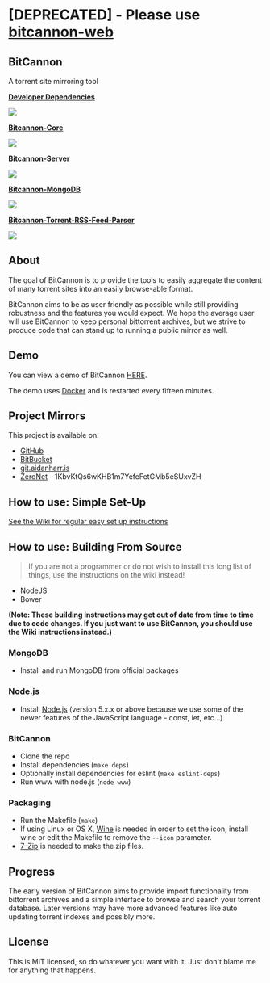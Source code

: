 # [DEPRECATED] - Please use [bitcannon-web](https://github.com/bitcannon-org/bitcannon-web)

## BitCannon
A torrent site mirroring tool

<strong>[Developer Dependencies](https://david-dm.org/aidanharris/bitcannon#info=devDependencies)</strong>

![](https://david-dm.org/aidanharris/bitcannon/dev-status.svg)

<strong>[Bitcannon-Core](https://david-dm.org/aidanharris/bitcannon?path=src/bitcannon)</strong>

![](https://david-dm.org/aidanharris/bitcannon.svg?path=src/bitcannon)

<strong>[Bitcannon-Server](https://david-dm.org/aidanharris/bitcannon?path=src/server)</strong>

![](https://david-dm.org/aidanharris/bitcannon.svg?path=src/server)

<strong>[Bitcannon-MongoDB](https://david-dm.org/aidanharris/bitcannon?path=src/providers/database/mongodb)</strong>

![](https://david-dm.org/aidanharris/bitcannon.svg?path=src/providers/database/mongodb)

<strong>[Bitcannon-Torrent-RSS-Feed-Parser](https://david-dm.org/aidanharris/bitcannon?path=src/providers/rss)</strong>

![](https://david-dm.org/aidanharris/bitcannon.svg?path=src/providers/rss)

## About
The goal of BitCannon is to provide the tools to easily aggregate the content of many torrent sites into an easily browse-able format.

BitCannon aims to be as user friendly as possible while still providing robustness and the features you would expect. We hope the average user will use BitCannon to keep personal bittorrent archives, but we strive to produce code that can stand up to running a public mirror as well.

## Demo

You can view a demo of BitCannon [HERE](https://bitcannon.aidanharr.is).

The demo uses [Docker](https://github.com/aidanharris/bitcannon/wiki/Installing-BitCannon#using-docker) and is restarted every fifteen minutes.

## Project Mirrors
This project is available on:
* [GitHub](https://github.com/aidanharris/bitcannon)
* [BitBucket](https://bitbucket.org/aidanharris/bitcannon)
* [git.aidanharr.is](https://git.aidanharr.is/aidanharris/bitcannon)
* [ZeroNet](https://github.com/HelloZeroNet/ZeroNet) - 1KbvKtQs6wKHB1m7YefeFetGMb5eSUxvZH

## How to use: Simple Set-Up
[See the Wiki for regular easy set up instructions](https://github.com/aidanharris/bitcannon/wiki)

## How to use: Building From Source

> If you are not a programmer or do not wish to install this long list of things, use the instructions on the wiki instead!
* NodeJS
* Bower

<strong>(Note: These building instructions may get out of date from time to time due to code changes. If you just want to use BitCannon, you should use the Wiki instructions instead.)</strong>

### MongoDB
* Install and run MongoDB from official packages

### Node.js

* Install [Node.js](https://github.com/aidanharris/bitcannon/wiki/Installing-Node.js) (version 5.x.x or above because we use some of the newer features of the JavaScript language - const, let, etc…)

### BitCannon
* Clone the repo
* Install dependencies (`make deps`)
* Optionally install dependencies for eslint (`make eslint-deps`)
* Run www with node.js (`node www`)

### Packaging

* Run the Makefile (`make`)
* If using Linux or OS X, [Wine](https://www.winehq.org) is needed in order to set the icon, install wine or edit the Makefile to remove the `--icon` parameter.
* [7-Zip](http://www.7-zip.org) is needed to make the zip files.

## Progress
The early version of BitCannon aims to provide import functionality from bittorrent archives and a simple interface to browse and search your torrent database. Later versions may have more advanced features like auto updating torrent indexes and possibly more.

## License
This is MIT licensed, so do whatever you want with it. Just don't blame me for anything that happens.
